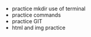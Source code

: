 <ul>
<li> practice mkdir use of terminal</li>
<li> practice commands </li>
<li> practice GIT </li>
<li> html and img practice</li>
</ul> 
